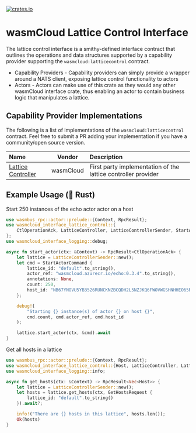 [![crates.io](https://img.shields.io/crates/v/wasmcloud-interface-lattice-control.svg)](https://crates.io/crates/wasmcloud-interface-lattice-control)&nbsp;
# wasmCloud Lattice Control Interface
The lattice control interface is a smithy-defined interface contract that outlines the operations and data structures supported by a capability provider supporting the `wasmcloud:latticecontrol` contract.

* Capability Providers - Capability providers can simply provide a wrapper around a NATS client, exposing lattice control functionality to actors
* Actors - Actors can make use of this crate as they would any other wasmCloud interface crate, thus enabling an actor to contain business logic that manipulates a lattice.

## Capability Provider Implementations
The following is a list of implementations of the `wasmcloud:latticecontrol` contract. Feel free to submit a PR adding your implementation if you have a community/open source version.

| Name | Vendor | Description |
| :--- | :---: | :--- |
| [Lattice Controller](https://github.com/wasmCloud/capability-providers/tree/main/lattice-controller) | wasmCloud | First party implementation of the lattice controller provider

## Example Usage (🦀 Rust)

Start 250 instances of the echo actor actor on a host
```rust
use wasmbus_rpc::actor::prelude::{Context, RpcResult};
use wasmcloud_interface_lattice_control::{
    CtlOperationAck, LatticeController, LatticeControllerSender, StartActorCommand,
};
use wasmcloud_interface_logging::debug;

async fn start_actor(ctx: &Context) -> RpcResult<CtlOperationAck> {
    let lattice = LatticeControllerSender::new();
    let cmd = StartActorCommand {
        lattice_id: "default".to_string(),
        actor_ref: "wasmcloud.azurecr.io/echo:0.3.4".to_string(),
        annotations: None,
        count: 250,
        host_id: "NB67YNOVU5YB3526RUNCKNZBCQDH2L5NZJKQ6FWOVWGSHNHHEO65RP4A".to_string(),
    };

    debug!(
        "Starting {} instance(s) of actor {} on host {}",
        cmd.count, cmd.actor_ref, cmd.host_id
    );

    lattice.start_actor(ctx, &cmd).await
}

```

Get all hosts in a lattice
```rust
use wasmbus_rpc::actor::prelude::{Context, RpcResult};
use wasmcloud_interface_lattice_control::{Host, LatticeController, LatticeControllerSender};
use wasmcloud_interface_logging::info;

async fn get_hosts(ctx: &Context) -> RpcResult<Vec<Host>> {
    let lattice = LatticeControllerSender::new();
    let hosts = lattice.get_hosts(ctx, GetHostsRequest {
        lattice_id: "default".to_string()
    }).await?;

    info!("There are {} hosts in this lattice", hosts.len());
    Ok(hosts)
}
```